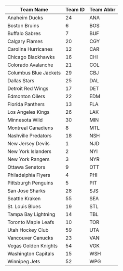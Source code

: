 | Team Name             | Team ID | Team Abbr |
|-----------------------|---------|-----------|
| Anaheim Ducks         | 24      | ANA       |
| Boston Bruins         | 6       | BOS       |
| Buffalo Sabres        | 7       | BUF       |
| Calgary Flames        | 20      | CGY       |
| Carolina Hurricanes   | 12      | CAR       |
| Chicago Blackhawks    | 16      | CHI       |
| Colorado Avalanche    | 21      | COL       |
| Columbus Blue Jackets | 29      | CBJ       |
| Dallas Stars          | 25      | DAL       |
| Detroit Red Wings     | 17      | DET       |
| Edmonton Oilers       | 22      | EDM       |
| Florida Panthers      | 13      | FLA       |
| Los Angeles Kings     | 26      | LAK       |
| Minnesota Wild        | 30      | MIN       |
| Montreal Canadiens    | 8       | MTL       |
| Nashville Predators   | 18      | NSH       |
| New Jersey Devils     | 1       | NJD       |
| New York Islanders    | 2       | NYI       |
| New York Rangers      | 3       | NYR       |
| Ottawa Senators       | 9       | OTT       |
| Philadelphia Flyers   | 4       | PHI       |
| Pittsburgh Penguins   | 5       | PIT       |
| San Jose Sharks       | 28      | SJS       |
| Seattle Kraken        | 55      | SEA       |
| St. Louis Blues       | 19      | STL       |
| Tampa Bay Lightning   | 14      | TBL       |
| Toronto Maple Leafs   | 10      | TOR       |
| Utah Hockey Club      | 59      | UTA       |
| Vancouver Canucks     | 23      | VAN       |
| Vegas Golden Knights  | 54      | VGK       |
| Washington Capitals   | 15      | WSH       |
| Winnipeg Jets         | 52      | WPG       |
